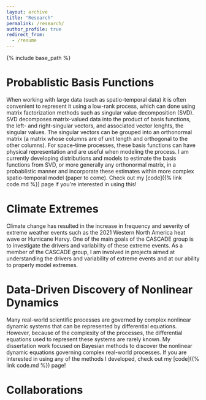 ```yaml
---
layout: archive
title: "Research"
permalink: /research/
author_profile: true
redirect_from:
  - /resume
---
```


{% include base_path %}


# Probablistic Basis Functions

When working with large data (such as spatio-temporal data) it is often convenient to represent it using a low-rank process, which can done using matrix factorization methods such as singular value decomposition (SVD).
SVD decomposes matrix-valued data into the product of basis functions, the left- and right-singular vectors, and associated vector lenghts, the singular values.
The singular vectors can be grouped into an orthonormal matrix (a matrix whose columns are of unit length and orthogonal to the other columns).
For space-time processes, these basis functions can have physical representation and are useful when modeling the process.
I am currently developing distributions and models to estimate the basis functions from SVD, or more generally any orthonormal matrix, in a probablistic manner and incorporate these estimates within more complex spatio-temporal model (paper to come).
Check out my [code]({% link code.md %}) page if you're interested in using this!


# Climate Extremes

Climate change has resulted in the increase in frequency and severity of extreme weather events such as the 2021 Western North America heat wave or Hurricane Harvy.
One of the main goals of the CASCADE group is to investigate the drivers and variability of these extreme events.
As a member of the CASCADE group, I am involved in projects aimed at understanding the drivers and variability of extreme events and at our ability to properly model extremes.


# Data-Driven Discovery of Nonlinear Dynamics

Many real-world scientific processes are governed by complex nonlinear dynamic systems that can be represented by differential equations.
However, because of the complexity of the processes, the differential equations used to represent these systems are rarely known.
My dissertation work focused on Bayesian methods to discover the nonlinear dynamic equations governing complex real-world processes.
If you are interested in using any of the methods I developed, check out my [code]({% link code.md %}) page!


# Collaborations

